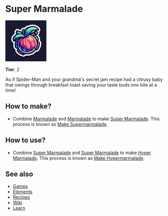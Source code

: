 # Super Marmalade

![](../images/item.supermarmalade.png)

**Tier**: 2

As if Spider-Man and your grandma's secret jam recipe had a citrusy baby that swings through breakfast toast saving your taste buds one bite at a time!

## How to make?

* Combine [Marmalade](/wiki/elements/marmalade) and [Marmalade](/wiki/elements/marmalade) to make [Super Marmalade](/wiki/elements/super-marmalade). This process is known as [Make Supermarmalade](/wiki/recipes/make-supermarmalade).

## How to use?

* Combine [Super Marmalade](/wiki/elements/super-marmalade) and [Super Marmalade](/wiki/elements/super-marmalade) to make [Hyper Marmalade](/wiki/elements/hyper-marmalade). This process is known as [Make Hypermarmalade](/wiki/recipes/make-hypermarmalade).

## See also

* [Games](/wiki/games)
* [Elements](/wiki/elements)
* [Recipes](/wiki/recipes)
* [Wiki](/wiki/index)
* [Learn](/learn/index)